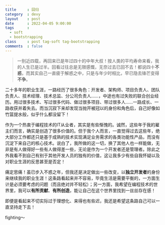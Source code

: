 ```yaml
---
title     : 回归
category  : devy
layout    : post
date      : 2022-04-05 9:00:00
tags      : 
  - soft
  - bootstrapping
class     : post tag-soft tag-bootstrapping
comments  : false
---
```


> 一别近四载，再回来已是年过四十的中年大叔！按人类的平均寿命来看，我的人生已是过半。回看过往总是无限感慨，无奈过去已回不去！都说四十**不惑**，而其实自己一直疲于解惑之中，只是与年少时相比，早已隐去锋芒变得**不争**。

<!--more-->

二十多年的职业生涯，一路经历了很多角色：开发者、架构师、项目负责人、团队负责人、技术经理、技术总监、分公司负责人……，中途也有过失败的联合创业经历。用过很多技术、写过很多代码、做过很多项目、带过很多人……一路成长、一路收获并着失去。而当沉寂下来却发现当抛开被冠以的身份和角色后，自己好像如竹篮提水般，似乎什么都没留下！

作为一个热衷于编程技术的IT从业者，其实是有些惭愧的。诚然，这些年于我的雇主们而言，确实是创造了很多价值的。但于我个人而言，一直觉得过去这些年，绝大部分工作都还只是基于成熟的技术实现满足业务需求的各类功能性产品，而没有沉淀下来自己的核心技术。说白了，我所做的这一切，换了其他人也一样能做，无非是有人做得好一些有人做得差一些，无论是作为一个开发者还是管理者。除此之外我看不到自己有别于其他开发人员的独有的价值，这让我多少有些自我怀疑以及对职业生涯的反思甚至是否定！

痛定思痛！虽已步入不惑之年，但我还是决定做出一些改变，以**独立开发者**的身份来继续我的职业生涯！这条路看起来并不容易，毕竟生活是需要平衡的，一方面生计是必须要考虑的问题（而且绝对并不轻松）；另一方面，我希望在编程技术的世界里，我可以**有所贡献**、**有所创造**，能让自己在这个世界里找到一丝丝存在感！

即便是看起来不切实际过于理想化、来得也有些迟，我还是希望这条路自己可以一直坚持走下去！

fighting～